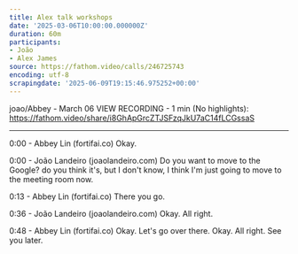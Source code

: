 ```yaml
---
title: Alex talk workshops
date: '2025-03-06T10:00:00.000000Z'
duration: 60m
participants:
- João
- Alex James
source: https://fathom.video/calls/246725743
encoding: utf-8
scrapingdate: '2025-06-09T19:15:46.975252+00:00'
---
```


joao/Abbey - March 06
VIEW RECORDING - 1 min (No highlights): https://fathom.video/share/i8GhApGrcZTJSFzqJkU7aC14fLCGssaS

---

0:00 - Abbey Lin (fortifai.co)
  Okay.

0:00 - João Landeiro (joaolandeiro.com)
  Do you want to move to the Google? do you think it's, but I don't know, I think I'm just going to move to the meeting room now.

0:13 - Abbey Lin (fortifai.co)
  There you go.

0:36 - João Landeiro (joaolandeiro.com)
  Okay. All right.

0:48 - Abbey Lin (fortifai.co)
  Okay. Let's go over there. Okay. All right. See you later.